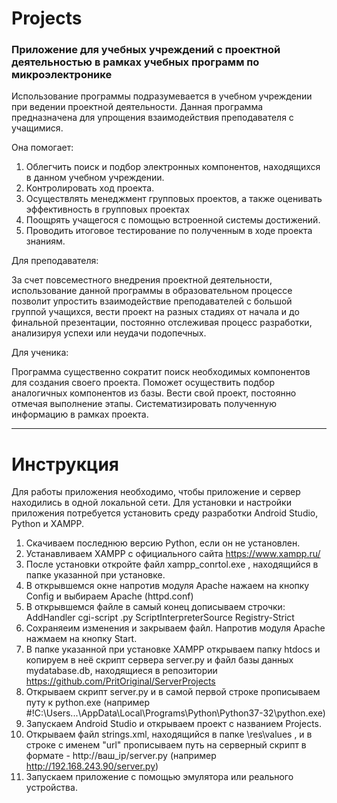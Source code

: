 # Projects
### Приложение для учебных учреждений с проектной деятельностью в рамках учебных программ по микроэлектронике

Использование программы подразумевается в учебном учреждении при ведении проектной деятельности.
Данная программа предназначена для упрощения взаимодействия преподавателя с учащимися.

Она помогает: 
1.	Облегчить поиск и подбор электронных компонентов, находящихся в данном учебном учреждении.
2.	Контролировать ход проекта.
3.	Осуществлять менеджмент групповых проектов, а также оценивать эффективность в групповых проектах
4.	Поощрять учащегося с помощью встроенной системы достижений.
5.	Проводить итоговое тестирование по полученным в ходе проекта знаниям.

Для преподавателя:

За счет повсеместного внедрения проектной деятельности, использование данной программы в образовательном процессе позволит упростить взаимодействие преподавателей с большой группой учащихся, вести проект на разных стадиях от начала и до финальной презентации, постоянно отслеживая процесс разработки, анализируя успехи или неудачи подопечных.

Для ученика:

Программа существенно сократит поиск необходимых компонентов для создания своего проекта. Поможет осуществить подбор аналогичных компонентов из базы. Вести свой проект, постоянно отмечая выполнение этапы. Систематизировать полученную информацию в рамках проекта.

---
# Инструкция
Для работы приложения необходимо, чтобы приложение и сервер находились в одной локальной сети.
Для установки и настройки приложения потребуется установить среду разработки Android Studio, Python и XAMPP.
1. Скачиваем последнюю версию Python, если он не установлен.
2. Устанавливаем XAMPP c официального сайта https://www.xampp.ru/
3. После установки откройте файл xampp_conrtol.exe , находящийся в папке указанной при установке.
4. В открывшемся окне напротив модуля Apache нажаем на кнопку Config и выбираем Apache (httpd.conf)
5. В открывшемся файле в самый конец дописываем строчки: 
	AddHandler cgi-script .py
	ScriptInterpreterSource Registry-Strict
6. Сохраняеим изменения и закрываем файл. Напротив модуля Apache нажмаем на кнопку Start.
7. В папке указанной при установке XAMPP открываем папку htdocs и копируем в неё скрипт сервера server.py и файл базы данных mydatabase.db, находящиеся в репозитории https://github.com/PritOriginal/ServerProjects
8. Открываем скрипт server.py и в самой первой строке прописываем путу к python.exe (например #!C:\Users\...\AppData\Local\Programs\Python\Python37-32\python.exe)
9. Запускаем Android Studio и открываем проект с названием Projects.
10. Открываем файл strings.xml, находящийся в папке \res\values , и в строке с именем "url" прописываем путь на серверный скрипт в формате - http://ваш_ip/server.py (например http://192.168.243.90/server.py)
11. Запускаем приложение с помощью эмулятора или реального устройства.
